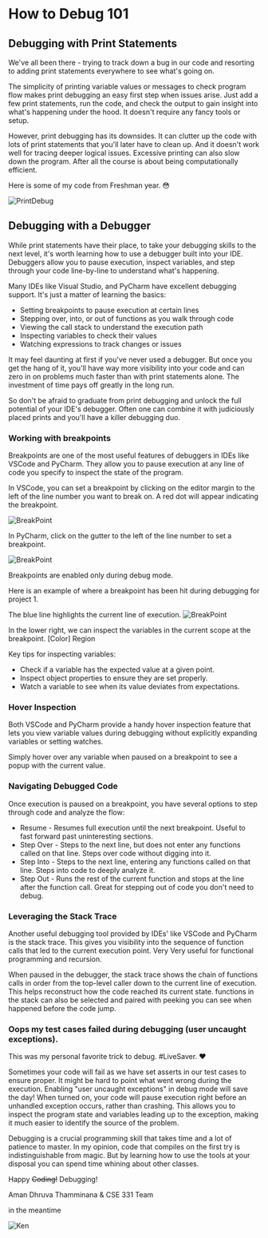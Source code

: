 # How to Debug 101

## Debugging with Print Statements

We've all been there - trying to track down a bug in our code and resorting to adding print statements everywhere to see what's going on.

The simplicity of printing variable values or messages to check program flow makes print debugging an easy first step when issues arise. Just add a few print statements, run the code, and check the output to gain insight into what's happening under the hood. It doesn't require any fancy tools or setup.

However, print debugging has its downsides. It can clutter up the code with lots of print statements that you'll later have to clean up. And it doesn't work well for tracing deeper logical issues. Excessive printing can also slow down the program. After all the course is about being computationally efficient.

Here is some of my code from Freshman year. 😳

![PrintDebug](images/PrintDebug.png)

## Debugging with a Debugger

While print statements have their place, to take your debugging skills to the next level, it's worth learning how to use a debugger built into your IDE. Debuggers allow you to pause execution, inspect variables, and step through your code line-by-line to understand what's happening.

Many IDEs like Visual Studio, and PyCharm have excellent debugging support. It's just a matter of learning the basics:

* Setting breakpoints to pause execution at certain lines
* Stepping over, into, or out of functions as you walk through code
* Viewing the call stack to understand the execution path
* Inspecting variables to check their values
* Watching expressions to track changes or issues

It may feel daunting at first if you've never used a debugger. But once you get the hang of it, you'll have way more visibility into your code and can zero in on problems much faster than with print statements alone. The investment of time pays off greatly in the long run.

So don't be afraid to graduate from print debugging and unlock the full potential of your IDE's debugger. Often one can combine it with judiciously placed prints and you'll have a killer debugging duo.

### Working with breakpoints

Breakpoints are one of the most useful features of debuggers in IDEs like VSCode and PyCharm. They allow you to pause execution at any line of code you specify to inspect the state of the program.

In VSCode, you can set a breakpoint by clicking on the editor margin to the left of the line number you want to break on. A red dot will appear indicating the breakpoint.

![BreakPoint](images/VsCodeBreakpoint.png)

In PyCharm, click on the gutter to the left of the line number to set a breakpoint.

![BreakPoint](images/PyCharmBreakpoint.png)

Breakpoints are enabled only during debug mode.

Here is an example of where a breakpoint has been hit during debugging for project 1.


The blue line highlights the current line of execution. 
![BreakPoint](images/BreakPointHitPyCharm.png)

In the lower right, we can inspect the variables in the current scope at the breakpoint. [Color] Region

Key tips for inspecting variables:

* Check if a variable has the expected value at a given point.
* Inspect object properties to ensure they are set properly.
* Watch a variable to see when its value deviates from expectations.

### Hover Inspection
Both VSCode and PyCharm provide a handy hover inspection feature that lets you view variable values during debugging without explicitly expanding variables or setting watches.

Simply hover over any variable when paused on a breakpoint to see a popup with the current value.

<!-- Image for Hovering inspection -->


### Navigating Debugged Code
Once execution is paused on a breakpoint, you have several options to step through code and analyze the flow:

<!-- Image for steps -->

* Resume - Resumes full execution until the next breakpoint. Useful to fast forward past uninteresting sections.
* Step Over - Steps to the next line, but does not enter any functions called on that line. Steps over code without digging into it.
* Step Into - Steps to the next line, entering any functions called on that line. Steps into code to deeply analyze it.
* Step Out - Runs the rest of the current function and stops at the line after the function call. Great for stepping out of code you don't need to debug.



### Leveraging the Stack Trace
Another useful debugging tool provided by IDEs' like VSCode and PyCharm is the stack trace. This gives you visibility into the sequence of function calls that led to the current execution point. Very Very useful for functional programming and recursion.

<!-- Recursion Example -->

When paused in the debugger, the stack trace shows the chain of functions calls in order from the top-level caller down to the current line of execution. This helps reconstruct how the code reached its current state. functions in the stack can also be selected and paired with peeking you can see when happened before the code jump.


### Oops my test cases failed during debugging (user uncaught exceptions).
This was my personal favorite trick to debug. #LiveSaver. ❤️

Sometimes your code will fail as we have set asserts in our test cases to ensure proper. It might be hard to point what went wrong during the execution. Enabling "user uncaught exceptions" in debug mode will save the day! When turned on, your code will pause execution right before an unhandled exception occurs, rather than crashing. This allows you to inspect the program state and variables leading up to the exception, making it much easier to identify the source of the problem.


Debugging is a crucial programming skill that takes time and a lot of patience to master. In my opinion, code that compiles on the first try is indistinguishable from magic. But by learning how to use the tools at your disposal you can spend time whining about other classes.


Happy ~~Coding!~~ Debugging!

Aman Dhruva Thamminana & CSE 331 Team


in the meantime

![Ken](images/DebugKen.png)


































